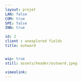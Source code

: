 ```yaml
---
layout: projet
LAN: false  
COM: true
SPE: false
INN: true

id: 2
client : unexplored fields
title: outward


wip: true
still: assets/header/outward.jpeg

vimeolink: 
---
```


